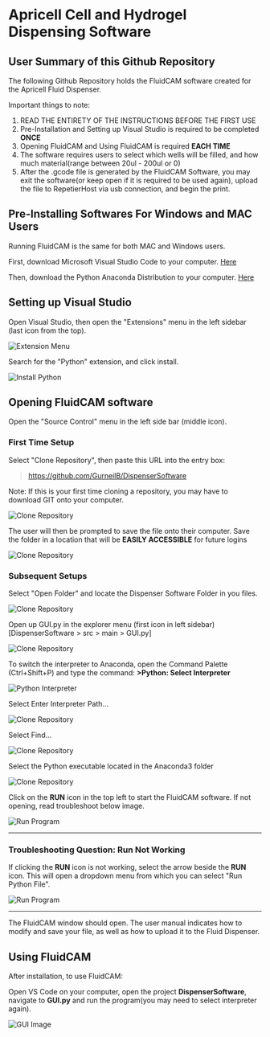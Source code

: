 # Apricell Cell and Hydrogel Dispensing Software


## User Summary of this Github Repository 
The following Github Repository holds the FluidCAM software created for the Apricell Fluid Dispenser. 

Important things to note: 
1. READ THE ENTIRETY OF THE INSTRUCTIONS BEFORE THE FIRST USE
2. Pre-Installation and Setting up Visual Studio is required to be completed **ONCE**
3. Opening FluidCAM and Using FluidCAM is required **EACH TIME**
4. The software requires users to select which wells will be filled, and how much material(range between 20ul - 200ul or 0)
5. After the .gcode file is generated by the FluidCAM Software, you may exit the software(or keep open if it is required to be used again), upload the file to RepetierHost via usb connection, and begin the print.  

 
## Pre-Installing Softwares For Windows and MAC Users
Running FluidCAM is the same for both MAC and Windows users.

First, download Microsoft Visual Studio Code to your computer. [Here](https://code.visualstudio.com/download)

Then, download the Python Anaconda Distribution to your computer. [Here](https://www.anaconda.com/download) 


## Setting up Visual Studio
Open Visual Studio, then open the "Extensions" menu in the left sidebar (last icon from the top).

![Extension Menu](Images/Extensions.png)

Search for the "Python" extension, and click install.

![Install Python](Images/Python.png)


## Opening FluidCAM software
Open the "Source Control" menu in the left side bar (middle icon).

### First Time Setup
Select "Clone Repository", then paste this URL into the entry box: 
>https://github.com/GurneilB/DispenserSoftware 

Note: If this is your first time cloning a repository, you may have to download GIT onto your computer.

![Clone Repository](Images/Clone_Repo.png)

The user will then be prompted to save the file onto their computer. Save the folder in a location that will be **EASILY ACCESSIBLE** for future logins

![Clone Repository](Images/Clone_Folder.png)

### Subsequent Setups
Select "Open Folder" and locate the Dispenser Software Folder in you files. 

![Clone Repository](Images/Open_Folder.png)

Open up GUI.py in the explorer menu (first icon in left sidebar) [DispenserSoftware > src > main > GUI.py] 

![Clone Repository](Images/GUI.png)

To switch the interpreter to Anaconda, open the Command Palette (Ctrl+Shift+P) and type the command: **>Python: Select Interpreter**

![Python Interpreter](Images/Interpreter_command.png)

Select Enter Interpreter Path...

![Clone Repository](Images/InterpreterPath.png)

Select Find...

![Clone Repository](Images/Find.png)

Select the Python executable located in the Anaconda3 folder

![Clone Repository](Images/PythonSelect.png)

Click on the **RUN** icon in the top left to start the FluidCAM software. If not opening, read troubleshoot below image.

![Run Program](Images/Run.png)
_________________________________________________________________________________________________________________________________
### Troubleshooting Question: Run Not Working 
If clicking the **RUN** icon is not working, select the arrow beside the **RUN** icon. This will open a dropdown menu from which you can select "Run Python File".

![Run Program](Images/Run_Python_File.png)
_________________________________________________________________________________________________________________________________
The FluidCAM window should open. The user manual indicates how to modify and save your file, as well as how to upload it to the Fluid Dispenser.

## Using FluidCAM
After installation, to use FluidCAM:

Open VS Code on your computer, open the project **DispenserSoftware**, navigate to **GUI.py** and run the program(you may need to select interpreter again).

![GUI Image](Images/Program.png)
